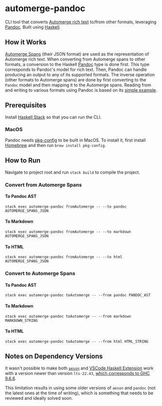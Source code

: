 # automerge-pandoc

CLI tool that converts [Automerge rich text](https://automerge.org/docs/under-the-hood/rich_text_schema/) to/from other formats, leveraging [Pandoc](https://pandoc.org/). Built using [Haskell](https://www.haskell.org/).

## How it Works

[Automerge Spans](https://automerge.org/automerge/api-docs/js/types/next.Span.html) (their JSON format) are used as the representation of Automerge rich text. When converting from Automerge spans to other formats, a conversion to the Haskell [Pandoc](https://hackage.haskell.org/package/pandoc-types-1.23.1/docs/Text-Pandoc-Definition.html) type is done first. This type corresponds to Pandoc's model for rich text. Then, Pandoc can handle producing an output to any of its supported formats. The inverse operation (other formats to Automerge spans) are done by first converting to the `Pandoc` model and then mapping it to the Automerge spans. Reading from and writing to various formats using Pandoc is based on its [simple example](https://pandoc.org/using-the-pandoc-api.html#a-simple-example).

## Prerequisites

Install [Haskell Stack](https://docs.haskellstack.org/en/stable/#__tabbed_1_1) so that you can run the CLI.

### MacOS

Pandoc needs [pkg-config](https://formulae.brew.sh/formula/pkgconf) to be built in MacOS. To install it, first install [Homebrew](https://brew.sh/) and then run `brew install pkg-config`.

## How to Run

Navigate to project root and run `stack build` to compile the project.

### Convert from Automerge Spans

#### To Pandoc AST

```
stack exec automerge-pandoc fromAutomerge -- --to pandoc AUTOMERGE_SPANS_JSON
```

#### To Markdown

```
stack exec automerge-pandoc fromAutomerge -- --to markdown AUTOMERGE_SPANS_JSON
```

#### To HTML

```
stack exec automerge-pandoc fromAutomerge -- --to html AUTOMERGE_SPANS_JSON
```

### Convert to Automerge Spans

#### To Pandoc AST

```
stack exec automerge-pandoc toAutomerge -- --from pandoc PANDOC_AST
```

#### To Markdown

```
stack exec automerge-pandoc toAutomerge -- --from markdown MARKDOWN_STRING
```

#### To HTML

```
stack exec automerge-pandoc toAutomerge -- --from html HTML_STRING
```

## Notes on Dependency Versions

It wasn't possible to make both [`aeson`](https://hackage.haskell.org/package/aeson) and [VSCode Haskell Extension](https://marketplace.visualstudio.com/items?itemName=haskell.haskell#supported-ghc-versions) work with a version newer than version `lts-22.43`, [which corresponds to GHC 9.6.6](https://www.stackage.org/).

This limitation results in using some older versions of `aeson` and `pandoc` (not the latest ones at the time of writing), which is something that needs to be reviewed and ideally solved soon.
